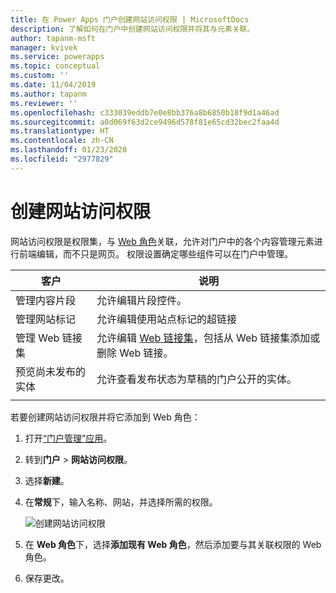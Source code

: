 ```yaml
---
title: 在 Power Apps 门户创建网站访问权限 | MicrosoftDocs
description: 了解如何在门户中创建网站访问权限并将其与元素关联。
author: tapanm-msft
manager: kvivek
ms.service: powerapps
ms.topic: conceptual
ms.custom: ''
ms.date: 11/04/2019
ms.author: tapanm
ms.reviewer: ''
ms.openlocfilehash: c333039eddb7e0e8bb376a8b6850b18f9d1a46ad
ms.sourcegitcommit: a0d069f63d2ce9496d578f81e65cd32bec2faa4d
ms.translationtype: HT
ms.contentlocale: zh-CN
ms.lasthandoff: 01/23/2020
ms.locfileid: "2977829"
---
```

# <a name="create-website-access-permissions"></a>创建网站访问权限

网站访问权限是权限集，与 [Web 角色](create-web-roles.md)关联，允许对门户中的各个内容管理元素进行前端编辑，而不只是网页。 权限设置确定哪些组件可以在门户中管理。

| 客户                         | 说明                                                                                      |
|------------------------------|--------------------------------------------------------------------------------------------------|
| 管理内容片段      | 允许编辑片段控件。                                                          |
| 管理网站标记          | 允许编辑使用站点标记的超链接                                           |
| 管理 Web 链接集         | 允许编辑 [Web 链接集](manage-web-links.md)，包括从 Web 链接集添加或删除 Web 链接。 |
| 预览尚未发布的实体 | 允许查看发布状态为草稿的门户公开的实体。             |
|||

若要创建网站访问权限并将它添加到 Web 角色：

1. 打开[“门户管理”应用](configure-portal.md)。

2. 转到**门户** > **网站访问权限**。

3. 选择**新建**。

4. 在**常规**下，输入名称、网站，并选择所需的权限。

    ![创建网站访问权限](../media/website-access-permission.png "创建网站访问权限")

5. 在 **Web 角色**下，选择**添加现有 Web 角色**，然后添加要与其关联权限的 Web 角色。

6. 保存更改。

    
